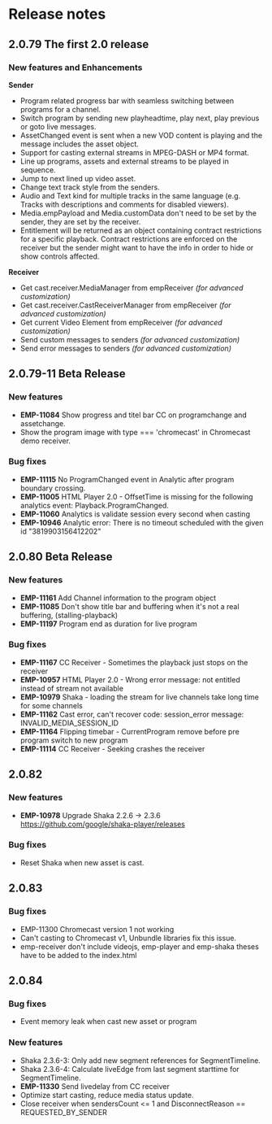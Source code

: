 # Release notes 

## 2.0.79   The first 2.0 release

### New features and Enhancements
**Sender**
* Program related progress bar with seamless switching between programs for a channel.
* Switch program by sending new playheadtime, play next, play previous or goto live messages.
* AssetChanged event is sent when a new VOD content is playing and the message includes the asset object.
* Support for casting external streams in MPEG-DASH or MP4 format.
* Line up programs, assets and external streams to be played in sequence.
* Jump to next lined up video asset.
* Change text track style from the senders.
* Audio and Text kind for multiple tracks in the same language (e.g. Tracks with descriptions and comments for disabled viewers).
* Media.empPayload and Media.customData don't need to be set by the sender, they are set by the receiver.
* Entitlement will be returned as an object containing contract restrictions for a specific playback. Contract restrictions are enforced on the receiver but the sender might want to have the info in order to hide or show controls affected.

**Receiver**
* Get cast.receiver.MediaManager from empReceiver *(for advanced customization)*
* Get cast.receiver.CastReceiverManager from empReceiver *(for advanced customization)*
* Get current Video Element from empReceiver *(for advanced customization)*
* Send custom messages to senders *(for advanced customization)*
* Send error messages to senders *(for advanced customization)*

## 2.0.79-11 Beta Release

### New features
- **EMP-11084** Show progress and titel bar CC on programchange and assetchange.
- Show the program image with type === 'chromecast' in Chromecast demo receiver.

### Bug fixes
- **EMP-11115** No ProgramChanged event in Analytic after program boundary crossing.
- **EMP-11005** HTML Player 2.0 - OffsetTime is missing for the following analytics event: Playback.ProgramChanged.
- **EMP-11060** Analytics is validate session every second when casting
- **EMP-10946** Analytic error: There is no timeout scheduled with the given id "3819903156412202"

## 2.0.80 Beta Release

### New features
- **EMP-11161**   Add Channel information to the program object
- **EMP-11085**   Don't show title bar and buffering when it's not a real buffering, (stalling-playback)
- **EMP-11197**   Program end as duration for live program 

### Bug fixes
- **EMP-11167** 	CC Receiver - Sometimes the playback just stops on the receiver 
- **EMP-10957**   HTML Player 2.0 - Wrong error message: not entitled instead of stream not available
- **EMP-10979**	Shaka - loading the stream for live channels take long time for some channels
- **EMP-11162**   Cast error, can't recover code: session_error message: INVALID_MEDIA_SESSION_ID
- **EMP-11164**   Flipping timebar - CurrentProgram remove before pre program switch to new program
- **EMP-11114**   CC Receiver - Seeking crashes the receiver

## 2.0.82

### New features
- **EMP-10978** Upgrade Shaka 2.2.6 -> 2.3.6
https://github.com/google/shaka-player/releases
              
### Bug fixes
- Reset Shaka when new asset is cast.

## 2.0.83
             
### Bug fixes
- EMP-11300 Chromecast version 1 not working
- Can't casting to Chromecast v1, Unbundle libraries fix this issue.
- emp-receiver don't include videojs, emp-player and emp-shaka theses have to be added to the index.html

## 2.0.84

### Bug fixes
- Event memory leak when cast new asset or program

### New features
- Shaka 2.3.6-3: Only add new segment references for SegmentTimeline.
- Shaka 2.3.6-4: Calculate liveEdge from last segment starttime for SegmentTimeline.
- **EMP-11330** Send livedelay from CC receiver
- Optimize start casting, reduce media status update.
-  Close receiver when sendersCount <= 1 and DisconnectReason == REQUESTED_BY_SENDER


